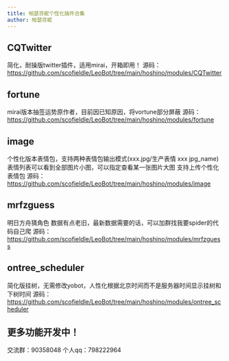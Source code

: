 ```yaml
---
title: 帕瑟芬妮个性化插件合集
author: 帕瑟芬妮
---
```


## CQTwitter
简化，耐操版twitter插件，适用mirai，开箱即用！
源码：https://github.com/scofieldle/LeoBot/tree/main/hoshino/modules/CQTwitter

## fortune
mirai版本抽签运势原作者，目前因已知原因，将vortune部分屏蔽
源码：https://github.com/scofieldle/LeoBot/tree/main/hoshino/modules/fortune

## image
个性化版本表情包，支持两种表情包输出模式(xxx.jpg/生产表情 xxx jpg_name)
表情列表可以看到全部图片小图，可以指定查看某一张图片大图
支持上传个性化表情包
源码：https://github.com/scofieldle/LeoBot/tree/main/hoshino/modules/image

## mrfzguess
明日方舟猜角色
数据有点老旧，最新数据需要的话，可以加群找我要spider的代码自己爬
源码：https://github.com/scofieldle/LeoBot/tree/main/hoshino/modules/mrfzguess

## ontree_scheduler
简化版挂树，无需修改yobot，人性化根据北京时间而不是服务器时间显示挂树和下树时间
源码：https://github.com/scofieldle/LeoBot/tree/main/hoshino/modules/ontree_scheduler

## 更多功能开发中！

交流群：90358048
个人qq：798222964
